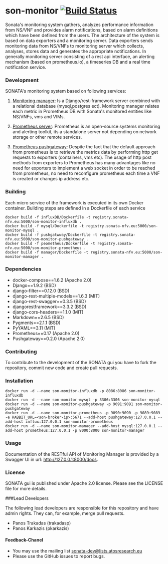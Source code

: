 # son-monitor [![Build Status](http://jenkins.sonata-nfv.eu/buildStatus/icon?job=son-monitor)](http://jenkins.sonata-nfv.eu/job/son-monitor)
Sonata's monitoring system gathers, analyzes performance information from NS/VNF and provides alarm notifications, based on alarm definitions which have been defined from the users. The architecture of the system is based on data exporters and a monitoring server. Data exporters sends monitoring data from NS/VNFs to monitoring server which collects, analyses, stores data and generates the appropriate notifications. In generally monitoring server consisting of a rest api interface, an alerting mechanism (based on prometheus.io), a timeseries DB and a real time notification service.


### Development
SONATA's monitoring system based on following services:

1. [Monitoring manager](https://github.com/sonata-nfv/son-monitor/tree/master/manager): Is a Django/rest-framework server combined with a relational database (mysql,postgres ect). Monitoring manager relates each metric in Prometheus DB with Sonata's monitored entities like NS/VNFs, vms and VIMs.

2. [Prometheus server](https://github.com/sonata-nfv/son-monitor/tree/master/prometheus): Prometheus is an open-source systems monitoring and alerting toolkit, its a standalone server not depending on network storage or other remote services. 

3. [Prometheus pushgateway](https://github.com/sonata-nfv/son-monitor/tree/master/pushgateway): Despite the fact that the default approach from prometheus is to retrieve the metrics data by performing http get requests to exporters (containers, vms etc). The usage of http post methods from exporters to Prometheus has many advantages like no need for exporters to implement a web socket in order to be reached from prometheus, no need to reconfigure prometheus each time a VNF is created or changes ip address etc.

### Building
Each micro service of the framework is executed in its own Docker container. Building steps are defined in a Dockerfile of each service
```
docker build -f influxDB/Dockerfile -t registry.sonata-nfv.eu:5000/son-monitor-influxdb .
docker build -f mysql/Dockerfile -t registry.sonata-nfv.eu:5000/son-monitor-mysql .
docker build -f pushgatwway/Dockerfile -t registry.sonata-nfv.eu:5000/son-monitor-pushgateway .
docker build -f peometheus/Dockerfile -t registry.sonata-nfv.eu:5000/son-monitor-prometheus .
docker build -f manager/Dockerfile -t registry.sonata-nfv.eu:5000/son-monitor-manager .

```

### Dependencies
 * docker-compose==1.6.2 (Apache 2.0)
 * Django==1.9.2 (BSD)
 * django-filter==0.12.0 (BSD)
 * django-rest-multiple-models==1.6.3 (MIT)
 * django-rest-swagger==0.3.5 (BSD)
 * djangorestframework==3.3.2 (BSD)
 * django-cors-headers==1.1.0 (MIT)
 * Markdown==2.6.5 (BSD)
 * Pygments==2.1.1 (BSD)
 * PyYAML==3.11 (MIT)
 * Prometheus==0.17 (Apache 2.0)
 * Pushgateway==0.2.0 (Apache 2.0)

### Contributing
To contribute to the development of the SONATA gui you have to fork the repository, commit new code and create pull requests.

### Installation
```
docker run -d --name son-monitor-influxdb -p 8086:8086 son-monitor-influxdb
docker run -d --name son-monitor-mysql -p 3306:3306 son-monitor-mysql
docker run -d --name son-monitor-pushgateway -p 9091:9091 son-monitor-pushgateway
docker run -d --name son-monitor-prometheus -p 9090:9090 -p 9089:9089 -e RABBIT_URL=<son-broker-ip>:5671 --add-host pushgateway:127.0.0.1 --add-host influx:127.0.0.1 son-monitor-prometheus
docker run -d --name son-monitor-manager --add-host mysql:127.0.0.1 --add-host prometheus:127.0.0.1 -p 8000:8000 son-monitor-manager
```
### Usage
Documentation of the RESTful API of Monitoring Manager is provided by a Swagger UI in url: http://127.0.0.1:8000/docs.

### License
SONATA gui is published under Apache 2.0 license. Please see the LICENSE file for more details.

###Lead Developers

The following lead developers are responsible for this repository and have admin rights. They can, for example, merge pull requests.
 
 * Panos Trakadas (trakadasp)
 * Panos Karkazis (pkarkazis)

#### Feedback-Chanel
* You may use the mailing list sonata-dev@lists.atosresearch.eu
* Please use the GitHub issues to report bugs.